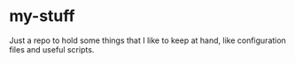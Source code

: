 # my-stuff

Just a repo to hold some things that I like to keep at hand, like configuration files and useful scripts.
